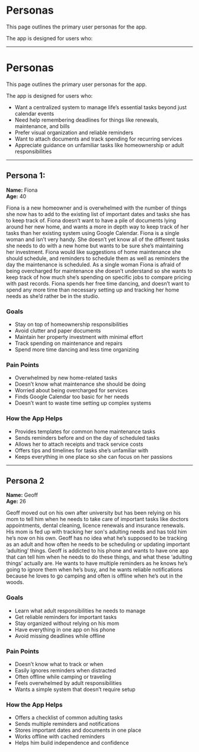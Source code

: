 # Personas

This page outlines the primary user personas for the app.

The app is designed for users who:


---

# Personas

This page outlines the primary user personas for the app.

The app is designed for users who:
- Want a centralized system to manage life’s essential tasks beyond just calendar events  
- Need help remembering deadlines for things like renewals, maintenance, and bills  
- Prefer visual organization and reliable reminders  
- Want to attach documents and track spending for recurring services  
- Appreciate guidance on unfamiliar tasks like homeownership or adult responsibilities  

---

## Persona 1: 

**Name:** Fiona  
**Age:** 40  

Fiona is a new homeowner and is overwhelmed with the number of things she now has to add to the existing list of important dates and tasks she has to keep track of. Fiona doesn’t want to have a pile of documents lying around her new home, and wants a more in depth way to keep track of her tasks than her existing system using Google Calendar. Fiona is a single woman and isn’t very handy. She doesn’t yet know all of the different tasks she needs to do with a new home but wants to be sure she’s maintaining her investment. Fiona would like suggestions of home maintenance she should schedule, and reminders to schedule them as well as reminders the day the maintenance is scheduled. As a single woman Fiona is afraid of being overcharged for maintenance she doesn’t understand so she wants to keep track of how much she’s spending on specific jobs to compare pricing with past records. Fiona spends her free time dancing, and doesn’t want to spend any more time than necessary setting up and tracking her home needs as she’d rather be in the studio. 

### Goals
- Stay on top of homeownership responsibilities  
- Avoid clutter and paper documents  
- Maintain her property investment with minimal effort  
- Track spending on maintenance and repairs  
- Spend more time dancing and less time organizing  

### Pain Points
- Overwhelmed by new home-related tasks  
- Doesn’t know what maintenance she should be doing  
- Worried about being overcharged for services  
- Finds Google Calendar too basic for her needs  
- Doesn’t want to waste time setting up complex systems  

### How the App Helps 
- Provides templates for common home maintenance tasks  
- Sends reminders before and on the day of scheduled tasks  
- Allows her to attach receipts and track service costs  
- Offers tips and timelines for tasks she’s unfamiliar with  
- Keeps everything in one place so she can focus on her passions  

---

## Persona 2

**Name:** Geoff  
**Age:** 26  

Geoff moved out on his own after university but has been relying on his mom to tell him when he needs to take care of important tasks like doctors appointments, dental cleaning, licence renewals and insurance renewals. His mom is fed up with tracking her son's adulting needs and has told him he’s now on his own. Geoff has no idea what he’s supposed to be tracking as an adult and how often he needs to be scheduling or updating important ‘adulting’ things. Geoff is addicted to his phone and wants to have one app that can tell him when he needs to do these things, and what these ‘adulting things’ actually are. He wants to have multiple reminders as he knows he’s going to ignore them when he’s busy, and he wants reliable notifications because he loves to go camping and often is offline when he’s out in the woods. 

### Goals
- Learn what adult responsibilities he needs to manage  
- Get reliable reminders for important tasks  
- Stay organized without relying on his mom  
- Have everything in one app on his phone  
- Avoid missing deadlines while offline  

### Pain Points
- Doesn’t know what to track or when  
- Easily ignores reminders when distracted  
- Often offline while camping or traveling  
- Feels overwhelmed by adult responsibilities  
- Wants a simple system that doesn’t require setup  

### How the App Helps 
- Offers a checklist of common adulting tasks  
- Sends multiple reminders and notifications  
- Stores important dates and documents in one place  
- Works offline with cached reminders  
- Helps him build independence and confidence  
